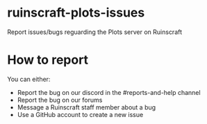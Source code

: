 # ruinscraft-plots-issues
Report issues/bugs reguarding the Plots server on Ruinscraft

# How to report
You can either:
- Report the bug on our discord in the #reports-and-help channel
- Report the bug on our forums
- Message a Ruinscraft staff member about a bug
- Use a GitHub account to create a new issue
